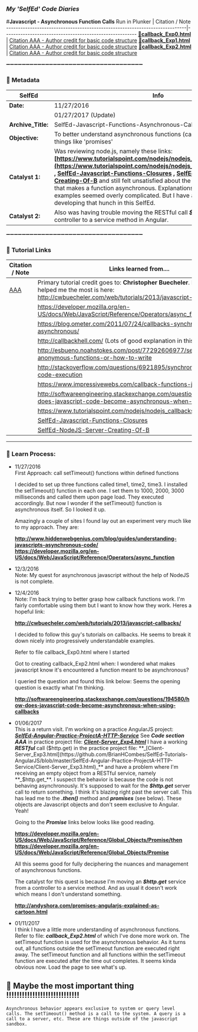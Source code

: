 ### **_My 'SelfEd' Code Diaries_**
#**Javascript - Asynchronous Function Calls**
Run in Plunker | Citation / Note
----------------------------------------------------------------------------|--------------------------------------------------------
[:small_blue_diamond:**callback_Exp0.html**](https://plnkr.co/edit/9kyuMzqQtq3Q3MP8mjGC?p=preview) | [Citation AAA - Author credit for basic code structure](https://github.com/BrianHCombes/SelfEd-Tutorials-Javascript/blob/master/Cited-References.md)
[:small_blue_diamond:**callback_Exp1.html**](https://plnkr.co/edit/WbKJVIO7N85KcxFPkhtS?p=preview) | [Citation AAA - Author credit for basic code structure](https://github.com/BrianHCombes/SelfEd-Tutorials-Javascript/blob/master/Cited-References.md)
[:small_blue_diamond:**callback_Exp2.html**](https://plnkr.co/edit/7n4uamnMBGll6IP1MyJm?p=preview) | [Citation AAA - Author credit for basic code structure](https://github.com/BrianHCombes/SelfEd-Tutorials-Javascript/blob/master/Cited-References.md)

:heavy_minus_sign::heavy_minus_sign::heavy_minus_sign::heavy_minus_sign::heavy_minus_sign::heavy_minus_sign::heavy_minus_sign::heavy_minus_sign::heavy_minus_sign::heavy_minus_sign::heavy_minus_sign::heavy_minus_sign::heavy_minus_sign::heavy_minus_sign::heavy_minus_sign::heavy_minus_sign::heavy_minus_sign::heavy_minus_sign::heavy_minus_sign::heavy_minus_sign::heavy_minus_sign::heavy_minus_sign::heavy_minus_sign::heavy_minus_sign::heavy_minus_sign::heavy_minus_sign::heavy_minus_sign::heavy_minus_sign::heavy_minus_sign::heavy_minus_sign::heavy_minus_sign::heavy_minus_sign::heavy_minus_sign::heavy_minus_sign::heavy_minus_sign:

### :arrow_down_small: **Metadata**
**SelfEd**          |  **Info** 
------------------- | ------------------------------------------------------------------------
**Date:**           | 11/27/2016
                    | 01/27/2017 (Update)
**Archive_Title:**  | SelfEd-Javascript-Functions-Asynchronous-Calls
**Objective:**      | To better understand asynchronous functions (calls) to better understand things like 'promises'
**Catalyst 1:**     | Was reviewing node.js, namely these links:                                                                       **[https://www.tutorialspoint.com/nodejs/nodejs_callbacks_concept.htm](https://www.tutorialspoint.com/nodejs/nodejs_callbacks_concept.htm) ,   [SelfEd-Javascript-Functions-Closures](https://github.com/BrianHCombes/SelfEd-Tutorials-Javascript/tree/master/SelfEd-Javascript-Functions-Closures) ,  [SelfEd-NodeJS-Server-Creating-Of-B](https://github.com/BrianHCombes/SelfEd-Tutorials-NodeJS/tree/master/SelfEd-NodeJS-Server-Creating-Of-B)** and still felt unsatisfied about the underlying mechanism that makes a function asynchronous. Explanations seemed lacking and examples seemed overly complicated. But I have a hunch and am developing that hunch in this SelfEd. 
**Catalyst 2:**     | Also was having trouble moving the RESTful call **_$http.get_** from a controller to a service method in Angular. 

:heavy_minus_sign::heavy_minus_sign::heavy_minus_sign::heavy_minus_sign::heavy_minus_sign::heavy_minus_sign::heavy_minus_sign::heavy_minus_sign::heavy_minus_sign::heavy_minus_sign::heavy_minus_sign::heavy_minus_sign::heavy_minus_sign::heavy_minus_sign::heavy_minus_sign::heavy_minus_sign::heavy_minus_sign::heavy_minus_sign::heavy_minus_sign::heavy_minus_sign::heavy_minus_sign::heavy_minus_sign::heavy_minus_sign::heavy_minus_sign::heavy_minus_sign::heavy_minus_sign::heavy_minus_sign::heavy_minus_sign::heavy_minus_sign::heavy_minus_sign::heavy_minus_sign::heavy_minus_sign::heavy_minus_sign::heavy_minus_sign::heavy_minus_sign:

### :arrow_down_small: **Tutorial Links**
**Citation / Note**   | **Links learned from....**                                                
----------------------|-----------------------
[AAA](https://github.com/BrianHCombes/SelfEd-Tutorials-Javascript/blob/master/Cited-References.md)  | Primary tutorial credit goes to: **Christopher Buecheler**. His tutorial that helped me the most is here:   http://cwbuecheler.com/web/tutorials/2013/javascript-callbacks/
                      | https://developer.mozilla.org/en-US/docs/Web/JavaScript/Reference/Operators/async_function
                      | https://blog.ometer.com/2011/07/24/callbacks-synchronous-and-asynchronous/
                      | http://callbackhell.com/ (Lots of good explanation in this one)
                      | http://esbueno.noahstokes.com/post/77292606977/self-executing-anonymous-functions-or-how-to-write
                      | http://stackoverflow.com/questions/6921895/synchronous-delay-in-code-execution
                      | https://www.impressivewebs.com/callback-functions-javascript/
                      | http://softwareengineering.stackexchange.com/questions/194580/how-does-javascript-code-become-asynchronous-when-using-callbacks
                      | https://www.tutorialspoint.com/nodejs/nodejs_callbacks_concept.htm
                      | [SelfEd-Javascript-Functions-Closures](https://github.com/BrianHCombes/SelfEd-Tutorials-Javascript/tree/master/SelfEd-Javascript-Functions-Closures) 
                      | [SelfEd-NodeJS-Server-Creating-Of-B](https://github.com/BrianHCombes/SelfEd-Tutorials-NodeJS/tree/master/SelfEd-NodeJS-Server-Creating-Of-B)
                      
****
### :arrow_down_small: **Learn Process:**

  - 11/27/2016     
    First Approach: call setTimeout() functions within defined functions

    I decided to set up three functions called time1, time2, time3. I installed the setTimeout() function in each one. I set them to 1000, 2000, 3000 milliseconds and called them upon page load. They executed accordingly. But now I wonder if the setTimeout() function is asynchronous itself. So I looked it up.

    Amazingly a couple of sites I found lay out an experiment very much like to my 
    approach. They are:

      **http://www.hiddenwebgenius.com/blog/guides/understanding-javascripts-asynchronous-code/**        
      **https://developer.mozilla.org/en-US/docs/Web/JavaScript/Reference/Operators/async_function**

  - 12/3/2016   
    Note: My quest for asynchronous javascript without the help of NodeJS is not complete.            

  - 12/4/2016   
    Note: I'm back trying to better grasp how callback functions work. I'm fairly comfortable using them but I want to know how they work. Heres a hopeful link:

      **http://cwbuecheler.com/web/tutorials/2013/javascript-callbacks/**

    I decided to follow this guy's tutorials on callbacks. He seems to break it down nicely into progressively understandable     examples.

    Refer to file callback_Exp0.html where I started

    Got to creating callback_Exp2.html when: I wondered what makes javascript know it's encountered a function meant to be     asynchronous?

    I queried the question and found this link below: Seems the opening question is exactly what I'm thinking.

      **http://softwareengineering.stackexchange.com/questions/194580/how-does-javascript-code-become-asynchronous-when-using-callbacks**

  - 01/06/2017   
    This is a return visit. I'm working on a practice AngularJS project: **_[SelfEd-Angular-Practice-ProjectA-HTTP-Service](https://github.com/BrianHCombes/SelfEd-Tutorials-AngularJS/tree/master/SelfEd-Angular-Practice-ProjectA-HTTP-Service)_** See **_Code section AAA_** in practice project file: **_[Client-Server_Exp4.html](https://github.com/BrianHCombes/SelfEd-Tutorials-AngularJS/blob/master/SelfEd-Angular-Practice-ProjectA-HTTP-Service/Client-Server_Exp4.html)_** I have a working **_RESTful_** call ($http.get) in the practice project file: **_[Client-Server_Exp3.html](https://github.com/BrianHCombes/SelfEd-Tutorials-AngularJS/blob/master/SelfEd-Angular-Practice-ProjectA-HTTP-Service/Client-Server_Exp3.html)_** and have a problem where I'm receiving an empty object from a RESTful service, namely **_$http.get_**. I suspect the behavior is because the code is not behaving asynchronously. It's supposed to wait for the **_$http.get_** server call to return something. I think it's blazing right past the server call. This has lead me to the **_.then()_** method and **_promises_** (see below). These objects are Javascript objects and don't seem exclusive to Angular. Yeah!
    
    Going to the **_Promise_** links below looks like good reading.

    **https://developer.mozilla.org/en-US/docs/Web/JavaScript/Reference/Global_Objects/Promise/then**
    **https://developer.mozilla.org/en-US/docs/Web/JavaScript/Reference/Global_Objects/Promise**

    All this seems good for fully deciphering the nuances and management of asynchronous functions. 

    The catalyst for this quest is because I'm moving an **_$http.get_** service from a controller to a service method. And as usual it doesn't work which means I don't understand something.

    **http://andyshora.com/promises-angularjs-explained-as-cartoon.html**

  - 01/11/2017        
    I think I have a little more understanding of asynchronous functions. Refer to file: **_callback_Exp2.html_** of which I've done more work on. The setTimeout function is used for the asynchronous behavior. As it turns out, all functions outside the setTimeout function are executed right away. The setTimeout function and all functions within the setTimeout function are executed after the time out completes. It seems kinda obvious now. Load the page to see what's up.

   ## :red_circle: Maybe the most important thing !!!!!!!!!!!!!!!!!!!!!!!!!!!! 
    Asynchronous behavior appears exclusive to system or query level calls. The setTimeout() method is a call to the system. A query is a call to a server, etc. These are things outside of the javascript sandbox.
